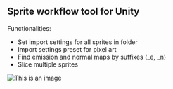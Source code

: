 ## Sprite workflow tool for Unity

Functionalities:
* Set import settings for all sprites in folder
* Import settings preset for pixel art
* Find emission and normal maps by suffixes (_e, _n)
* Slice multiple sprites

![This is an image](https://i.imgur.com/V6TURo0.png)
